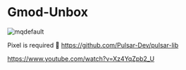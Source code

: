 # Gmod-Unbox

![mqdefault](https://user-images.githubusercontent.com/62381889/220155927-27ed20ad-14ac-4166-87ca-32391abb453b.jpg)

Pixel is required 🥰
https://github.com/Pulsar-Dev/pulsar-lib

https://www.youtube.com/watch?v=Xz4YqZpb2_U
